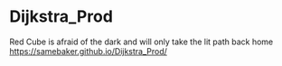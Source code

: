 # Dijkstra_Prod
 Red Cube is afraid of the dark and will only take the lit path back home
https://samebaker.github.io/Dijkstra_Prod/
